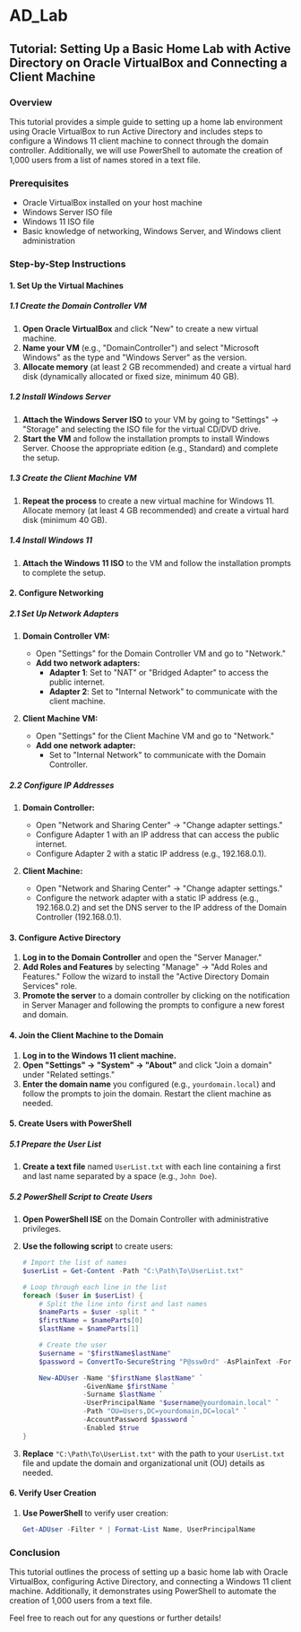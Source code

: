 # AD_Lab
## Tutorial: Setting Up a Basic Home Lab with Active Directory on Oracle VirtualBox and Connecting a Client Machine

### Overview
This tutorial provides a simple guide to setting up a home lab environment using Oracle VirtualBox to run Active Directory and includes steps to configure a Windows 11 client machine to connect through the domain controller. Additionally, we will use PowerShell to automate the creation of 1,000 users from a list of names stored in a text file.

### Prerequisites
- Oracle VirtualBox installed on your host machine
- Windows Server ISO file
- Windows 11 ISO file
- Basic knowledge of networking, Windows Server, and Windows client administration

### Step-by-Step Instructions

#### 1. **Set Up the Virtual Machines**

##### 1.1 **Create the Domain Controller VM**
1. **Open Oracle VirtualBox** and click "New" to create a new virtual machine.
2. **Name your VM** (e.g., "DomainController") and select "Microsoft Windows" as the type and "Windows Server" as the version.
3. **Allocate memory** (at least 2 GB recommended) and create a virtual hard disk (dynamically allocated or fixed size, minimum 40 GB).

##### 1.2 **Install Windows Server**
1. **Attach the Windows Server ISO** to your VM by going to "Settings" -> "Storage" and selecting the ISO file for the virtual CD/DVD drive.
2. **Start the VM** and follow the installation prompts to install Windows Server. Choose the appropriate edition (e.g., Standard) and complete the setup.

##### 1.3 **Create the Client Machine VM**
1. **Repeat the process** to create a new virtual machine for Windows 11. Allocate memory (at least 4 GB recommended) and create a virtual hard disk (minimum 40 GB).

##### 1.4 **Install Windows 11**
1. **Attach the Windows 11 ISO** to the VM and follow the installation prompts to complete the setup.

#### 2. **Configure Networking**

##### 2.1 **Set Up Network Adapters**
1. **Domain Controller VM:**
   - Open "Settings" for the Domain Controller VM and go to "Network."
   - **Add two network adapters:**
     - **Adapter 1**: Set to "NAT" or "Bridged Adapter" to access the public internet.
     - **Adapter 2**: Set to "Internal Network" to communicate with the client machine.

2. **Client Machine VM:**
   - Open "Settings" for the Client Machine VM and go to "Network."
   - **Add one network adapter:**
     - Set to "Internal Network" to communicate with the Domain Controller.

##### 2.2 **Configure IP Addresses**
1. **Domain Controller:**
   - Open "Network and Sharing Center" -> "Change adapter settings."
   - Configure Adapter 1 with an IP address that can access the public internet.
   - Configure Adapter 2 with a static IP address (e.g., 192.168.0.1).

2. **Client Machine:**
   - Open "Network and Sharing Center" -> "Change adapter settings."
   - Configure the network adapter with a static IP address (e.g., 192.168.0.2) and set the DNS server to the IP address of the Domain Controller (192.168.0.1).

#### 3. **Configure Active Directory**

1. **Log in to the Domain Controller** and open the "Server Manager."
2. **Add Roles and Features** by selecting "Manage" -> "Add Roles and Features." Follow the wizard to install the "Active Directory Domain Services" role.
3. **Promote the server** to a domain controller by clicking on the notification in Server Manager and following the prompts to configure a new forest and domain.

#### 4. **Join the Client Machine to the Domain**

1. **Log in to the Windows 11 client machine.**
2. **Open "Settings" -> "System" -> "About"** and click "Join a domain" under "Related settings."
3. **Enter the domain name** you configured (e.g., `yourdomain.local`) and follow the prompts to join the domain. Restart the client machine as needed.

#### 5. **Create Users with PowerShell**

##### 5.1 **Prepare the User List**
1. **Create a text file** named `UserList.txt` with each line containing a first and last name separated by a space (e.g., `John Doe`).

##### 5.2 **PowerShell Script to Create Users**
1. **Open PowerShell ISE** on the Domain Controller with administrative privileges.
2. **Use the following script** to create users:
   ```powershell
   # Import the list of names
   $userList = Get-Content -Path "C:\Path\To\UserList.txt"

   # Loop through each line in the list
   foreach ($user in $userList) {
       # Split the line into first and last names
       $nameParts = $user -split " "
       $firstName = $nameParts[0]
       $lastName = $nameParts[1]

       # Create the user
       $username = "$firstName$lastName"
       $password = ConvertTo-SecureString "P@ssw0rd" -AsPlainText -Force

       New-ADUser -Name "$firstName $lastName" `
                  -GivenName $firstName `
                  -Surname $lastName `
                  -UserPrincipalName "$username@yourdomain.local" `
                  -Path "OU=Users,DC=yourdomain,DC=local" `
                  -AccountPassword $password `
                  -Enabled $true
   }
   ```

3. **Replace** `"C:\Path\To\UserList.txt"` with the path to your `UserList.txt` file and update the domain and organizational unit (OU) details as needed.

#### 6. **Verify User Creation**

1. **Use PowerShell** to verify user creation:
   ```powershell
   Get-ADUser -Filter * | Format-List Name, UserPrincipalName
   ```

### Conclusion
This tutorial outlines the process of setting up a basic home lab with Oracle VirtualBox, configuring Active Directory, and connecting a Windows 11 client machine. Additionally, it demonstrates using PowerShell to automate the creation of 1,000 users from a text file.

Feel free to reach out for any questions or further details!
